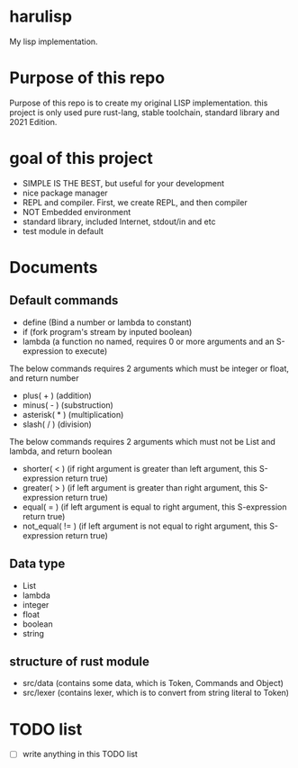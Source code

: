 # harulisp

My lisp implementation.

# Purpose of this repo

Purpose of this repo is to create my original LISP implementation. this project is only used pure rust-lang, stable toolchain, standard library and 2021 Edition.

# goal of this project

- SIMPLE IS THE BEST, but useful for your development
- nice package manager
- REPL and compiler. First, we create REPL, and then compiler
- NOT Embedded environment
- standard library, included Internet, stdout/in and etc
- test module in default

# Documents

## Default commands

- define (Bind a number or lambda to constant)
- if (fork program's stream by inputed boolean)
- lambda (a function no named, requires 0 or more arguments and an S-expression to execute)

The below commands requires 2 arguments which must be integer or float, and return number

- plus( + ) (addition)
- minus( - ) (substruction)
- asterisk( * ) (multiplication)
- slash( / ) (division)

The below commands requires 2 arguments which must not be List and lambda, and return boolean

- shorter( < ) (if right argument is greater than left argument, this S-expression return true)
- greater( > ) (if left argument is greater than right argument, this S-expression return true)
- equal( = ) (if left argument is equal to right argument, this S-expression return true)
- not_equal( != ) (if left argument is not equal to right argument, this S-expression return true)

## Data type

- List
- lambda
- integer
- float
- boolean
- string

## structure of rust module

- src/data (contains some data, which is Token, Commands and Object)
- src/lexer (contains lexer, which is to convert from string literal to Token)

# TODO list

- [ ] write anything in this TODO list
